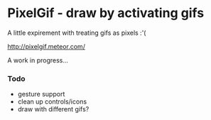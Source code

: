 
PixelGif - draw by activating gifs
==================================

A little expirement with treating gifs as pixels :'(

http://pixelgif.meteor.com/

A work in progress...

### Todo

*   gesture support
*   clean up controls/icons
*   draw with different gifs?
